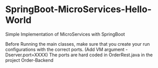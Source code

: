 # SpringBoot-MicroServices-Hello-World

Simple Implementation of MicroServices with SpringBoot

Before Running the main classes, make sure that you create your run configurations with the correct ports.
(Add VM argument -Dserver.port=XXXX)
The ports are hard coded in OrderRest.java in the project Order-Backend

